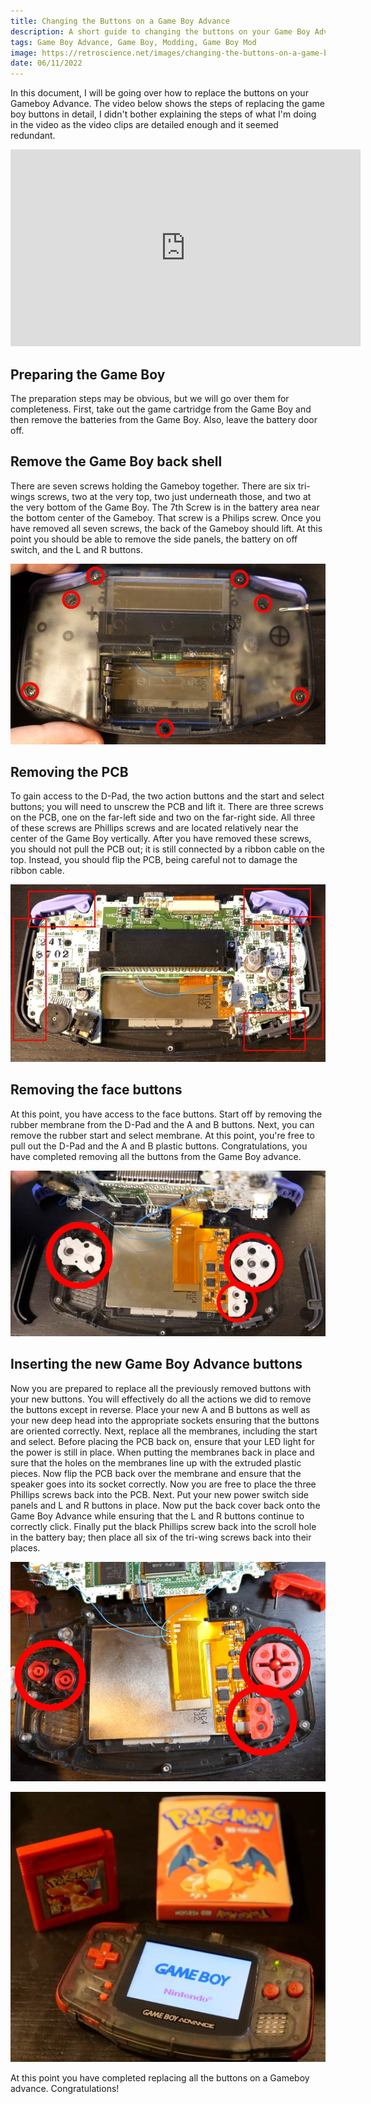 ```yaml
---
title: Changing the Buttons on a Game Boy Advance
description: A short guide to changing the buttons on your Game Boy Advance
tags: Game Boy Advance, Game Boy, Modding, Game Boy Mod
image: https://retroscience.net/images/changing-the-buttons-on-a-game-boy-advance/game-boy-advance-red-mod-pokemon-red.jpg
date: 06/11/2022
---
```


In this document, I will be going over how to replace the buttons on your Gameboy Advance. The video below shows the steps of replacing the game boy buttons in detail, I didn't bother explaining the steps of what I'm doing in the video as the video clips are detailed enough and it seemed redundant.

<iframe width="560" height="315" src="https://www.youtube.com/embed/cC5FiU5czmY" title="YouTube video player" frameborder="0" allow="accelerometer; autoplay; clipboard-write; encrypted-media; gyroscope; picture-in-picture" allowfullscreen=""></iframe>

## Preparing the Game Boy
The preparation steps may be obvious, but we will go over them for completeness. First, take out the game cartridge from the Game Boy and then remove the batteries from the Game Boy. Also, leave the battery door off.

## Remove the Game Boy back shell
There are seven screws holding the Gameboy together. There are six tri-wings screws, two at the very top, two just underneath those, and two at the very bottom of the Game Boy. The 7th Screw is in the battery area near the bottom center of the Gameboy. That screw is a Philips screw. Once you have removed all seven screws, the back of the Gameboy should lift. At this point you should be able to remove the side panels, the battery on off switch, and the L and R buttons.

![Game Boy Advance Back Screws](images/changing-the-buttons-on-a-game-boy-advance/game-boy-advance-back-screws.jpg)

## Removing the PCB
To gain access to the D-Pad, the two action buttons and the start and select buttons; you will need to unscrew the PCB and lift it. There are three screws on the PCB, one on the far-left side and two on the far-right side. All three of these screws are Phillips screws and are located relatively near the center of the Game Boy vertically. After you have removed these screws, you should not pull the PCB out; it is still connected by a ribbon cable on the top. Instead, you should flip the PCB, being careful not to damage the ribbon cable.

![Game Boy Advance Buttons](images/changing-the-buttons-on-a-game-boy-advance/game-boy-advance-buttons.jpg)

## Removing the face buttons
At this point, you have access to the face buttons. Start off by removing the rubber membrane from the D-Pad and the A and B buttons. Next, you can remove the rubber start and select membrane. At this point, you're free to pull out the D-Pad and the A and B plastic buttons. Congratulations, you have completed removing all the buttons from the Game Boy advance.

![Game Boy Advance Face Buttons](images/changing-the-buttons-on-a-game-boy-advance/game-boy-advance-face-buttons.jpg)

## Inserting the new Game Boy Advance buttons
Now you are prepared to replace all the previously removed buttons with your new buttons. You will effectively do all the actions we did to remove the buttons except in reverse. Place your new A and B buttons as well as your new deep head into the appropriate sockets ensuring that the buttons are oriented correctly. Next, replace all the membranes, including the start and select. Before placing the PCB back on, ensure that your LED light for the power is still in place. When putting the membranes back in place and sure that the holes on the membranes line up with the extruded plastic pieces. Now flip the PCB back over the membrane and ensure that the speaker goes into its socket correctly. Now you are free to place the three Phillips screws back into the PCB. Next. Put your new power switch side panels and L and R buttons in place. Now put the back cover back onto the Game Boy Advance while ensuring that the L and R buttons continue to correctly click. Finally put the black Phillips screw back into the scroll hole in the battery bay; then place all six of the tri-wing screws back into their places.

![Game Boy Advance New Face Buttons](images/changing-the-buttons-on-a-game-boy-advance/game-boy-advance-new-face-buttons.jpg)

![game-boy-advance-red-mod-pokemon-red](images/changing-the-buttons-on-a-game-boy-advance/game-boy-advance-red-mod-pokemon-red.jpg)

At this point you have completed replacing all the buttons on a Gameboy advance. Congratulations!